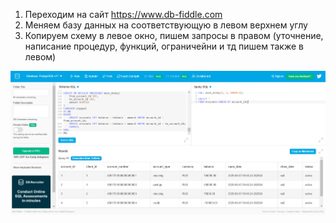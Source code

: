 1. Переходим на сайт https://www.db-fiddle.com
2. Меняем базу данных на соответствующую в левом верхнем углу
3. Копируем схему в левое окно, пишем запросы в правом (уточнение, написание процедур, функций, ограничейни и тд пишем также в левом)
 
![](fiddle-example.png)

